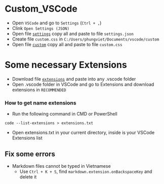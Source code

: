 # Custom_VSCode

- Open `VSCode` and go to `Settings` (`Ctrl + ,`)
- Clink `Open Settings (JSON)`
- Open file [`settings`](https://github.com/VietPQ685/custom-themes/blob/main/Custom_VSCode/settings.json) copy all and paste to file `settings.json`
- Create file `custom.css` in `C:/Users/phungviet/Documents/vscode/custom`
- Open file [`custom`](https://github.com/VietPQ685/custom-themes/blob/main/Custom_VSCode/custom.css) copy all and paste to file `custom.css`


# Some necessary Extensions

- Download file [`extensions`](https://github.com/VietPQ685/Custom-Themes/blob/main/Custom_VSCode/extensions.json) and paste into any .vscode folder
- Open .vscode folder in VSCode and go to Extensions and download extensions in `RECOMMENDED`

### How to get name extensions
- Run the following command in CMD or PowerShell
```
code --list-extensions > extensions.txt
```
- Open extensions.txt in your current directory, inside is your VSCode Extensions list

## Fix some errors
- Markdown files cannot be typed in Vietnamese
  - Use `Ctrl + K + S`, find `markdown.extension.onBackspaceKey` and delete it
